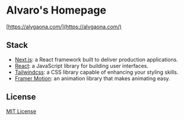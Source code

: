# Alvaro's Homepage

[https://alvgaona.com/](https://alvgaona.com/)

## Stack

- [Next.js](https://nextjs.org): a React framework built to deliver production applications.
- [React](https://https://reactjs.org/): a JavaScript library for building user interfaces.
- [Tailwindcss](https://tailwindcss.com/): a CSS library capable of enhancing your styling skills.
- [Framer Motion](https://www.framer.com/motion/): an animation library that makes animating easy.

## License

[MIT License](./LICENSE)
